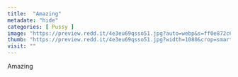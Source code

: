 ```yaml
---
title:  "Amazing"
metadate: "hide"
categories: [ Pussy ]
image: "https://preview.redd.it/4e3eu69qsso51.jpg?auto=webp&s=ff0e872c625cb82a2f6c9beb2a377c9de03726dc"
thumb: "https://preview.redd.it/4e3eu69qsso51.jpg?width=1080&crop=smart&auto=webp&s=b726affa23c2dbf7f0292d1b1dd986da8fa3c41e"
visit: ""
---
```

Amazing
